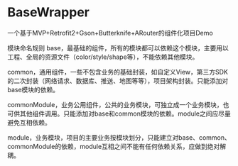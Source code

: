# BaseWrapper
一个基于MVP+Retrofit2+Gson+Butterknife+ARouter的组件化项目Demo

模块命名规则
base，最基础的组件，所有的模块都可以依赖这个模块，主要用以工程、全局的资源文件（color/style/shape等），不能依赖其他模块。

common，通用组件，一些不包含业务的基础封装，如自定义View，第三方SDK的二次封装（网络请求、数据库、推送、地图等等），项目架构封装。只能添加对base模块的依赖。

commonModule，业务公用组件，公共的业务模块，可独立成一个业务模块，也可供其他组件调用。只能添加对base和common模块的依赖。module之间应尽量避免互相依赖。

module，业务模块，项目的主要业务按模块划分，只能建立对base、common、commonModule的依赖，module互相之间不能有任何依赖关系，应做到绝对解耦。


